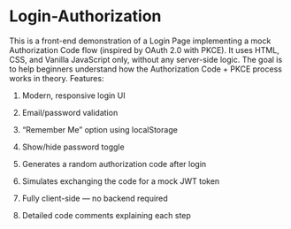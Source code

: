 # Login-Authorization
This is a front-end demonstration of a Login Page implementing a mock Authorization Code flow (inspired by OAuth 2.0 with PKCE).
It uses HTML, CSS, and Vanilla JavaScript only, without any server-side logic.
The goal is to help beginners understand how the Authorization Code + PKCE process works in theory.
Features:
1. Modern, responsive login UI

2. Email/password validation

3. “Remember Me” option using localStorage

4. Show/hide password toggle

5. Generates a random authorization code after login

6. Simulates exchanging the code for a mock JWT token

7. Fully client-side — no backend required

8. Detailed code comments explaining each step
